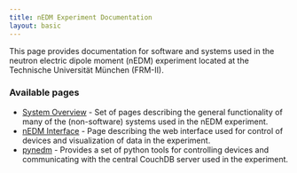 ```yaml
---
title: nEDM Experiment Documentation 
layout: basic
---
```


This page provides documentation for software and systems used in the neutron
electric dipole moment (nEDM) experiment located at the Technische Universität
München (FRM-II).

### Available pages
* [System Overview](System-Overview) - Set of pages describing the
general functionality of many of the (non-software) systems used in the nEDM
experiment.
* [nEDM Interface](nEDM-Interface) - Page describing the web interface used for
control of devices and visualization of data in the experiment.
* [pynedm](Python-Slow-Control) - Provides a set of python tools for controlling devices and communicating with the central CouchDB server used in the experiment.

